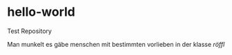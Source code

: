 # hello-world
Test Repository 

Man munkelt es gäbe menschen mit bestimmten vorlieben in der klasse *röffl*


